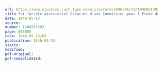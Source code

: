 ```yaml
---
url: https://www.ejustice.just.fgov.be/eli/arrete/1946/05/13/1946051303/justel
title-fr: "Arrêté ministériel Création d'une Commission pour l'Etude du Nouveau Statut de la Radiodiffusion en Belgique"
date: 1946-05-13
source:
number: 1946051303
page: 888888
case: 1946-05-13/03
publication: 1946-05-15
starts:
modifies:
pdf-original:
pdf-consolidated:
---
```


